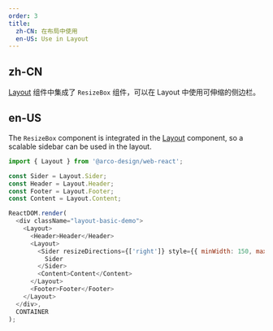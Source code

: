 ```yaml
---
order: 3
title: 
  zh-CN: 在布局中使用
  en-US: Use in Layout
---
```


## zh-CN

[Layout](/react/components/ResizeBox) 组件中集成了 `ResizeBox` 组件，可以在 Layout 中使用可伸缩的侧边栏。

## en-US

The `ResizeBox` component is integrated in the [Layout](/react/components/ResizeBox) component, so a scalable sidebar can be used in the layout.

```js
import { Layout } from '@arco-design/web-react';

const Sider = Layout.Sider;
const Header = Layout.Header;
const Footer = Layout.Footer;
const Content = Layout.Content;

ReactDOM.render(
  <div className="layout-basic-demo">
    <Layout>
      <Header>Header</Header>
      <Layout>
        <Sider resizeDirections={['right']} style={{ minWidth: 150, maxWidth: 500, height: 200 }}>
          Sider
        </Sider>
        <Content>Content</Content>
      </Layout>
      <Footer>Footer</Footer>
    </Layout>
  </div>,
  CONTAINER
);
```
